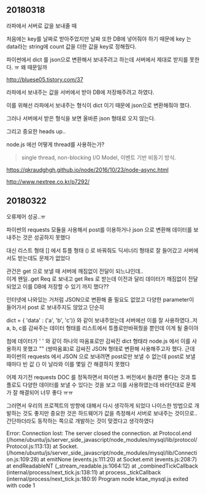 ## 20180318

라파에서 서버로 값을 보내줄 때<br>

처음에는 key를 날짜로 받아주었지만 날짜 또한 DB에 넣어줘야 하기 때문에 key 는 data라는 string에 count 값을 더한 값을 key로 정해줬다.<br>

파이썬에서 dict 를 json으로 변환해서 보내주려고 하는데 서버에서 제대로 받지를 못한다. ㅠ 왜 때문일까<br>

http://bluese05.tistory.com/37

라파에서 보내주는 값을 서버에서 받아 DB에 저장해주려고 하였다.<br>

이를 위해선 라파에서 보내주는 형식이 dict 이기 때문에 json으로 변환해줘야 했다.<br>

그러나 서버에서 받은 형식을 보면 올바른 json 형태로 오지 않는다.<br>

그리고 중요한 heads up..

node.js 에선 어떻게 thread를 사용하는가?<br>

> single thread, non-blocking I/O Model, 이벤트 기반 비동기 방식.

https://qkraudghgh.github.io/node/2016/10/23/node-async.html

http://www.nextree.co.kr/p7292/

## 20180322

오류제어 성공..ㅠ

파이썬의 requests 모듈을 사용해서 post를 이용하거나 json 으로 변환해 데이터를 보내주는 것은 성공하지 못했다<br>

대신 리스트 형태 [] 에서 튜플 형태 () 로 바꿔줘도 딕셔너리 형태로  잘 들어갔고 서버에서도 받는데도 문제가 없었다<br>

관건은 get 으로 보낼 때 서버에 깨짐없이 전달이 되느냐인데..<br>
이게 왠일..get Req 로 보내고 get Res 로 받는데 이전과 달리 데이터가 깨짐없이 전달되었고 이를 DB에 저장할 수 있기 까지 했다??<br>

인터넷에 나와있는 거처럼 JSON으로 변환해 줄 필요도 없었고 다양한 parameter이 들어가서 post 로 보내주지도 않았고 단순히<br>

dict = { 'data' : ('a', 'b', 'c')} 와 같이 보내주었는데 서버에선 이를 잘 사용하였다..저 a, b, c를 감싸주는 데이터 형태를 리스트에서 튜플로만바꿔줬을 뿐인데 이게 될 줄이야<br>

첨에 데이터가 ' ' 와 같이 하나의 따옴표로만 감싸진 dict 형태라 node.js 에서 이를 사용하지 못했고 "" (쌍따옴표)로 감싸진 JSON 형태로 변환해 사용해주고자 했다. 근데 파이썬의 requests 에서 JSON 으로 보내려면 post로만 보낼 수 없는데 post로 보낼 때마다 빈 값 {} 이 날라와 이를 몇일 간 해결하지 못했다<br>

어제 자기전 requests DOC 를 정독하면서 파이썬 3. 버전에서 돌리면 좋다는 것과 튜플로도 다양한 데이터를 보낼 수 있다는 것을 보고 이를 사용하였는데 바라던대로 문제가 잘 해결되어 너무 좋다 ㅠㅠ<br>

그러면서 우리의 프로젝트의 방향에 대해서 다시 생각하게 되었다 나이스한 방법으로 개발하는 것도 좋지만 중요한 것은 하드웨어가 값을 측정해서 서버로 보내주는 것이므로..간단하더라도 동작하는 쪽으로 개발하는 것이 맞겠다고 생각하였다<br>

Error: Connection lost: The server closed the connection.
    at Protocol.end (/home/ubuntu/js/server_side_javascript/node_modules/mysql/lib/protocol/Protocol.js:113:13)
    at Socket.<anonymous> (/home/ubuntu/js/server_side_javascript/node_modules/mysql/lib/Connection.js:109:28)
    at emitNone (events.js:111:20)
    at Socket.emit (events.js:208:7)
    at endReadableNT (_stream_readable.js:1064:12)
    at _combinedTickCallback (internal/process/next_tick.js:138:11)
    at process._tickCallback (internal/process/next_tick.js:180:9)
Program node kitae_mysql.js exited with code 1

